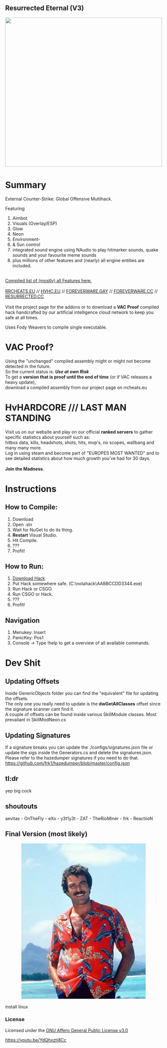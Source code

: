 <h2> Resurrected Eternal (V3)</h2>
<p align="center">
  <img width="100%" height="480" src="https://www.hvhc.eu/assets/flex/add/csgo_9.jpg">
</p>

# Summary
External Counter-Strike: Global Offensive Multihack.<br>

Featuring 
1. Aimbot
2. Visuals (Overlay/ESP)
3. Glow
4. Neon 
5. Environment- 
6. & Sun control
7. integrated sound engine using NAudio to play hitmarker sounds, quake sounds and your favourite meme sounds 
8. plus millions of other features and (nearly) all engine entities are included.

<br>
<a href="https://rrcheats.eu/page/features">Compiled list of (mostly) all Features here.</a><br><br>
<a href="https://rrcheats.eu">RRCHEATS.EU</a> // <a href="https://HVHC.eu">HVHC.EU</a> // <a href="https://FOREVERWARE.gay">FOREVERWARE.GAY</a> // <a href="https://FOREVERWARE.cc">FOREVERWARE.CC</a> // <a href="https://RESURRECTED.cc">RESURRECTED.CC</a><br><br>
Visit the project page for the addons or to download a <strong>VAC Proof</strong> compiled hack handcrafted by our artificial intelligence cloud network to keep you safe at all times.<br>

Uses Fody Weavers to compile single executable.

# VAC Proof?
Using the "unchanged" compiled assembly might or might not become detected in the future.<br> So the current status is: <strong><em>Use at own Risk</em></strong><br>
To get a <strong>version that is proof until the end of time</strong> (or if VAC releases a heavy update),<br> download a compiled assembly from our project page on rrcheats.eu


# HvHARDCORE /// LAST MAN STANDING
Visit us on our website and play on our official <strong>ranked servers</strong> to gather specific statistics about yourself such as: <br>hitbox data, kills, headshots, shots, hits, mvp's, no scopes, wallbang and many many more.<br>
Log in using steam and become part of "EUROPES MOST WANTED" and to see detailed statistics about how much growth you've had for 30 days.<br><br>
<strong>Join the Madness</strong>.

# Instructions

## How to Compile:
1. Download 
2. Open .sln 
3. Wait for NuGet to do its thing. 
4. <strong>Restart</strong> Visual Studio. 
5. Hit Compile. 
6. ??? 
7. Profit!

## How to Run:
1. <a href="https://www.foreverware.gay/page/install" target="_blank">Download Hack</a>
2. Put Hack somewhere safe. (C:\notahack\AABBCCDD3344.exe)
3. Run Hack or CSGO.
4. Run CSGO or Hack.
5. ???
6. Profit!

## Navigation

1. Menukey: Insert
2. PanicKey: Pos1
3. Console -> Type !help to get a overview of all available commands.


# Dev Shit

## Updating Offsets
Inside GenericObjects folder you can find the "equivalent" file for updating the offsets.<br>
The only one you really need to update is the <strong>dwGetAllClasses</strong> offset since the signature scanner cant find it.<br>
A couple of offsets can be found inside various SkillModule classes. Most prevailant in SkillModNeon.cs
<br>

## Updating Signatures
If a signature breaks you can update the ./configs/signatures.json file or update the sigs inside the Generators.cs and delete the signatures.json. <br>
Please refer to the hazedumper signatures if you need to do that.<br>https://github.com/frk1/hazedumper/blob/master/config.json


## tl:dr
yep big cock


## shoutouts

aevitas - OnTheFly - eXo - y3t1y3t - ZAT - TheRioMiner - frk - ReactiioN


## Final Version (most likely)
<p align="center">
  <img src="https://github.com/sirk1x/ResurrectedEternal/blob/main/magnum.jpg?raw=true">
</p>

<a hef="https://manjaro.org/">install linux</a>

### License
Licensed under the <a href="https://github.com/sirk1x/ResurrectedEternal/blob/main/LICENSE">GNU Affero General Public License v3.0</a><br>

https://youtu.be/YdQhxztj8Cc
